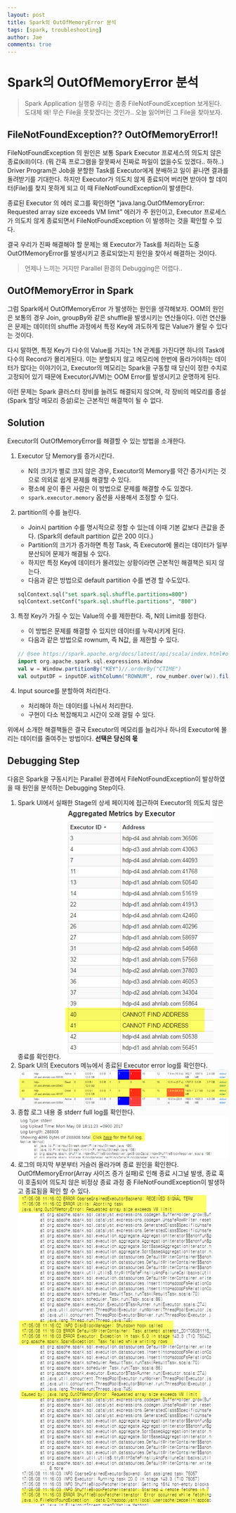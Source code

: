 ```yaml
---
layout: post
title: Spark의 OutOfMemoryError 분석
tags: [spark, troubleshooting]
author: Jae
comments: true
---
```


# Spark의 OutOfMemoryError 분석

> Spark Application 실행중 우리는 종종 FileNotFoundException 보게된다. 도대체 왜! 무슨 File을 못찾겠다는 것인가.. 오늘 잃어버린 그 File을 찾아보자.

## FileNotFoundException?? OutOfMemoryError!!

FileNotFoundException 의 원인은 보통 Spark Executor 프로세스의 의도치 않은 종료(kill)이다. (뭐 간혹 프로그램을 잘못짜서 진짜로 파일이 없을수도 있겠다.. 하하..) Driver Program은 Job을 분할한 Task를 Executor에게 분배하고 일이 끝나면 결과를 돌려받기를 기대한다. 하지만 Executor가 의도치 않게 종료되어 버리면 받아야 할 데이터(File)를 찾지 못하게 되고 이 때 FileNotFoundException이 발생한다.

종료된 Executor 의 에러 로그를 확인하면 "java.lang.OutOfMemoryError: Requested array size exceeds VM limit" 에러가 주 원인이고, Executor 프로세스가 의도치 않게 종료되면서 FileNotFoundException 이 발생하는 것을 확인할 수 있다.

결국 우리가 진짜 해결해야 할 문제는 왜 Executor가 Task를 처리하는 도중 OutOfMemoryError를 발생시키고 종료되었는지 원인을 찾아서 해결하는 것이다.

> 언제나 느끼는 거지만 Parallel 환경의 Debugging은 어렵다..

## OutOfMemoryError in Spark

그럼 Spark에서 OutOfMemoryError 가 발생하는 원인을 생각해보자. OOM의 원인은 보통의 경우 Join, groupBy와 같은 shuffle을 발생시키는 연산들이다. 이런 연산들은 문제는 데이터의 shuffle 과정에서 특정 Key에 과도하게 많은 Value가 몰릴 수 있다는 것이다.

다시 말하면, 특정 Key가 다수의 Value를 가지는 1:N 관계를 가진다면 하나의 Task에 다수의 Record가 몰리게된다. 이는 분할되지 않고 메모리에 한번에 올라가야하는 데이터가 많다는 이야기이고, Executor의 메모리는 Spark을 구동할 때 당신이 정한 수치로 고정되어 있기 때문에 Executor(JVM)는 OOM Error를 발생시키고 운명하게 된다.

이런 문제는 Spark 클러스터 장비를 늘려도 해결되지 않으며, 각 장비의 메모리를 증설(Spark 할당 메모리 증설)로는 근본적인 해결책이 될 수 없다.


## Solution

Executor의 OutOfMemoryError를 해결할 수 있는 방법을 소개한다.

1. Executor 당 Memory를 증가시킨다.
	* N의 크기가 별로 크지 않은 경우, Executor의 Memory를 약간 증가시키는 것으로 의외로 쉽게 문제를 해결할 수 있다.
	* 평소에 운이 좋은 사람은 이 방법으로 문제를 해결할 수도 있겠다.
	* `spark.executor.memory` 옵션을 사용해서 조정할 수 있다.

2. partition의 수를 늘린다.
	* Join시 partition 수를 명시적으로 정할 수 있는데 이때 기본 값보다 큰값을 준다. (Spark의 default partition 값은 200 이다.)
	* Partition의 크기가 증가하면 특정 Task, 즉 Executor에 몰리는 데이터가 일부 분산되어 문제가 해결될 수 있다.
	* 하지만 특정 Key에 데이터가 몰려있는 상황이라면 근본적인 해결책은 되지 않는다.
	* 다음과 같은 방법으로 default partition 수를 변경 할 수도있다.
    ```sql
    sqlContext.sql("set spark.sql.shuffle.partitions=800")
    sqlContext.setConf("spark.sql.shuffle.partitions", "800")
    ```

3. 특정 Key가 가질 수 있는 Value의 수를 제한한다. 즉, N의 Limit를 정한다.
	* 이 방법은 문제를 해결할 수 있지만 데이터를 누락시키게 된다.
	* 다음과 같은 방법으로 rownum, 즉 N값, 을 제한할 수 있다.
	```scala
    // @see https://spark.apache.org/docs/latest/api/scala/index.html#org.apache.spark.sql.functions$
    import org.apache.spark.sql.expressions.Window
    val w = Window.partitionBy("KEY")//.orderBy("CTIME")
    val outputDF = inputDF.withColumn("ROWNUM", row_number.over(w)).filter("ROWNUM <= 1").drop("ROWNUM")
    ```

4. Input source를 분할하여 처리한다.
	* 처리해야 하는 데이터를 나눠서 처리한다.
	* 구현이 다소 복잡해지고 시간이 오래 걸릴 수 있다.

위에서 소개한 해결책들은 결국 Executor의 메모리를 늘리거나 하나의 Executor에 몰리는 데이터를 줄여주는 방법이다. **선택은 당신의 몫**


## Debugging Step

다음은 Spark을 구동시키는 Parallel 환경에서 FileNotFoundException이 발상하였을 때 원인을 분석하는 Debugging Step이다. 

1. Spark UI에서 실패한 Stage의 상세 페이지에 접근하여 Executor의 의도치 않은 종료를 확인한다.
![confirm-executor](/images/posts/spark-oom-debugging/confirm-executor.png)
2. Spark UI의 Executors 메뉴에서 종료된 Executor error log를 확인한다.
![confirm-log](/images/posts/spark-oom-debugging/confirm-log.png)
3. 종합 로그 내용 중 stderr full log를 확인한다.
![read-stderr](/images/posts/spark-oom-debugging/read-stderr.png)
4. 로그의 마지막 부분부터 거슬러 올라가며 종료 원인을 확인한다.
OutOfMemoryError(Array 사이즈 증가 실패)로 인해 종료 시그널 발생, 종료 훅이 호출되어 의도치 않은 비정상 종료 과정 중 FileNotFoundException이 발생하고 종료됨을 확인 할 수 있다.
![stderr-full-log](/images/posts/spark-oom-debugging/stderr-full-log.png)
